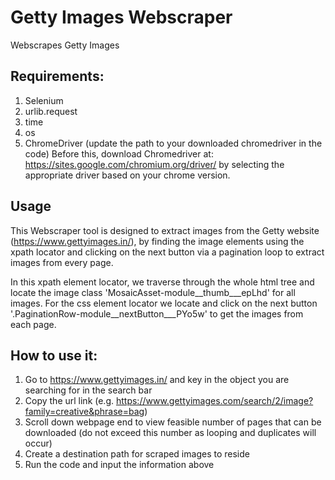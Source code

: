 # Getty Images Webscraper

Webscrapes Getty Images

## Requirements:
1. Selenium 
2. urlib.request
3. time
4. os
5. ChromeDriver (update the path to your downloaded chromedriver in the code)
Before this, download Chromedriver at: https://sites.google.com/chromium.org/driver/ by selecting the appropriate driver based on your chrome version.

## Usage
This Webscraper tool is designed to extract images from the Getty website (https://www.gettyimages.in/), by finding the image elements using the xpath locator and clicking on the next button via a pagination loop to extract images from every page.

In this xpath element locator, we traverse through the whole html tree and locate the image class 'MosaicAsset-module__thumb___epLhd' for all images. For the css element locator we locate and click on the next button '.PaginationRow-module__nextButton___PYo5w' to get the images from each page.

## How to use it:

1. Go to https://www.gettyimages.in/ and key in the object you are searching for in the search bar 
2. Copy the url link (e.g. https://www.gettyimages.com/search/2/image?family=creative&phrase=bag)
3. Scroll down webpage end to view feasible number of pages that can be downloaded (do not exceed this number as looping and duplicates will occur)
4. Create a destination path for scraped images to reside
5. Run the code and input the information above

